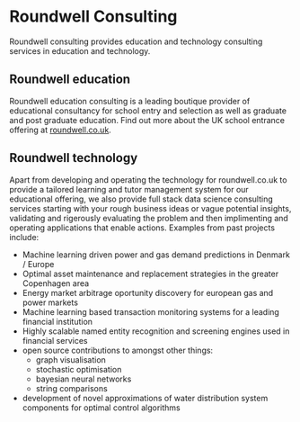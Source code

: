 # Roundwell Consulting

Roundwell consulting provides education and technology consulting services in education and technology.


## Roundwell education 
Roundwell education consulting is a leading boutique provider of educational consultancy for school entry and selection as well as graduate and post graduate education. Find out more about the UK school entrance offering at [roundwell.co.uk](roundwell.co.uk).


## Roundwell technology 
Apart from developing and operating the technology for roundwell.co.uk to provide a tailored learning and tutor management system for our educational offering, we also provide full stack data science consulting services starting with your rough business ideas or vague potential insights, validating and rigerously evaluating the problem and then implimenting and operating  applications that enable actions. Examples from past projects include:
- Machine learning driven power and gas demand predictions in Denmark / Europe
- Optimal asset maintenance and replacement strategies in the greater Copenhagen area
- Energy market arbitrage oportunity discovery for european gas and power markets
- Machine learning based transaction monitoring systems for a leading financial institution
- Highly scalable named entity recognition and screening engines used in financial services
- open source contributions to amongst other things:
  - graph visualisation
  - stochastic optimisation
  - bayesian neural networks
  - string comparisons
- development of novel approximations of water distribution system components for optimal control algorithms 